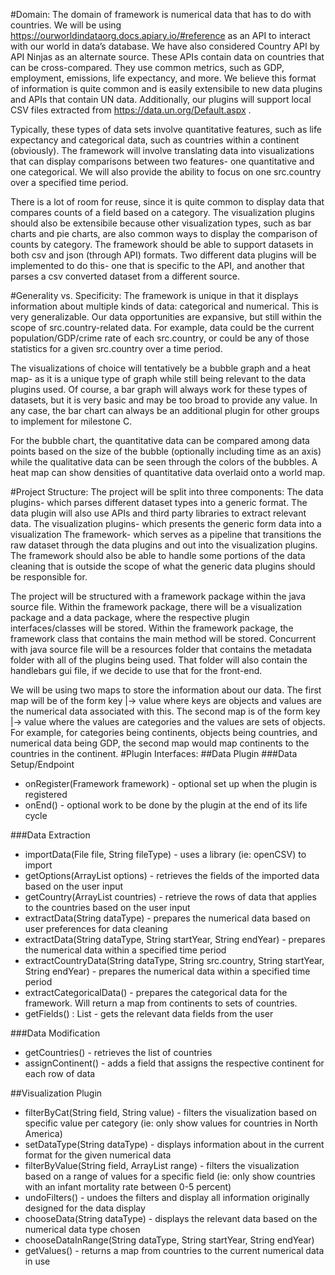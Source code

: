 #Domain:
The domain of framework is numerical data that has to do with countries. We will be using https://ourworldindataorg.docs.apiary.io/#reference as an API to interact with our world in data’s database. We have also considered Country API by API Ninjas as an alternate source. These APIs contain data on countries that can be cross-compared. They use common metrics, such as GDP, employment, emissions, life expectancy, and more. We believe this format of information is quite common and is easily extensibile to new data plugins and APIs that contain UN data. Additionally, our plugins will support local CSV files extracted from https://data.un.org/Default.aspx .

Typically, these types of data sets involve quantitative features, such as life expectancy and categorical data, such as countries within a continent (obviously). The framework will involve translating data into visualizations that can display comparisons between two features- one quantitative and one categorical. We will also provide the ability to focus on one src.country over a specified time period.

There is a lot of room for reuse, since it is quite common to display data that compares counts of a field based on a category. The visualization plugins should also be extensibile because other visualization types, such as bar charts and pie charts, are also common ways to display the comparison of counts by category. The framework should be able to support datasets in both csv and json (through API) formats. Two different data plugins will be implemented to do this- one that is specific to the API, and another that parses a csv converted dataset from a different source.

#Generality vs. Specificity:
The framework is unique in that it displays information about multiple kinds of data: categorical and numerical. This is very generalizable. Our data opportunities are expansive, but still within the scope of src.country-related data. For example, data could be the current population/GDP/crime rate of each src.country, or could be any of those statistics for a given src.country over a time period.

The visualizations of choice will tentatively be a bubble graph and a heat map- as it is a unique type of graph while still being relevant to the data plugins used. Of course, a bar graph will always work for these types of datasets, but it is very basic and may be too broad to provide any value. In any case, the bar chart can always be an additional plugin for other groups to implement for milestone C.

For the bubble chart, the quantitative data can be compared among data points based on the size of the bubble (optionally including time as an axis) while the qualitative data can be seen through the colors of the bubbles. A heat map can show densities of quantitative data overlaid onto a world map.

#Project Structure:
The project will be split into three components:
The data plugins- which parses different dataset types into a generic format. The data plugin will also use APIs and third party libraries to extract relevant data.
The visualization plugins- which presents the generic form data into a visualization
The framework- which serves as a pipeline that transitions the raw dataset through the data plugins and out into the visualization plugins. The framework should also be able to handle some portions of the data cleaning that is outside the scope of what the generic data plugins should be responsible for.

The project will be structured with a framework package within the java source file. Within the framework package, there will be a visualization package and a data package, where the respective plugin interfaces/classes will be stored. Within the framework package, the framework class that contains the main method will be stored. Concurrent with java source file will be a resources folder that contains the metadata folder with all of the plugins being used. That folder will also contain the handlebars gui file, if we decide to use that for the front-end.

We will be using two maps to store the information about our data. The first map will be of the form key |-> value where keys are objects and values are the numerical data associated with this. The second map is of the form key |-> value where the values are categories and the values are sets of objects. For example, for categories being continents, objects being countries, and numerical data being GDP, the second map would map continents to the countries in the continent.
#Plugin Interfaces:
##Data Plugin
###Data Setup/Endpoint
* onRegister(Framework framework) - optional set up when the plugin is registered
* onEnd() - optional work to be done by the plugin at the end of its life cycle

###Data Extraction
* importData(File file, String fileType) - uses a library (ie: openCSV) to import
* getOptions(ArrayList<String> options) - retrieves the fields of the imported data based on the user input
* getCountry(ArrayList<String> countries) - retrieve the rows of data that applies to the countries based on the user input
* extractData(String dataType) - prepares the numerical data based on user preferences for data cleaning
* extractData(String dataType, String startYear, String endYear) - prepares the numerical data within a specified time period
* extractCountryData(String dataType, String src.country, String startYear, String endYear) - prepares the numerical data within a specified time period
* extractCategoricalData() - prepares the categorical data for the framework. Will return a map from continents to sets of countries.
* getFields() : List<String> - gets the relevant data fields from the user

###Data Modification
* getCountries() - retrieves the list of countries
* assignContinent() - adds a field that assigns the respective continent for each row of data

##Visualization Plugin
* filterByCat(String field, String value) - filters the visualization based on specific value per category (ie: only show values for countries in North America)
* setDataType(String dataType) - displays information about in the current format for the given numerical data
* filterByValue(String field, ArrayList<int> range) - filters the visualization based on a range of values for a specific field (ie: only show countries with an infant mortality rate between 0-5 percent)
* undoFilters() - undoes the filters and display all information originally designed for the data display
* chooseData(String dataType) - displays the relevant data based on the numerical data type chosen
* chooseDataInRange(String dataType, String startYear, String endYear)
* getValues() - returns a map from countries to the current numerical data in use


